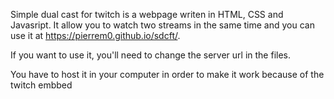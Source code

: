 Simple dual cast for twitch is a webpage writen in HTML, CSS and Javasript. It allow you to watch two streams in the same time and you can use it at https://pierrem0.github.io/sdcft/. 

If you want to use it, you'll need to change the server url in the files.

You have to host it in your computer in order to make it work because of the twitch embbed
